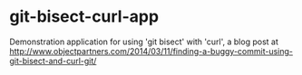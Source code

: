 git-bisect-curl-app
===================

Demonstration application for using 'git bisect' with 'curl', a blog post at http://www.objectpartners.com/2014/03/11/finding-a-buggy-commit-using-git-bisect-and-curl-git/

